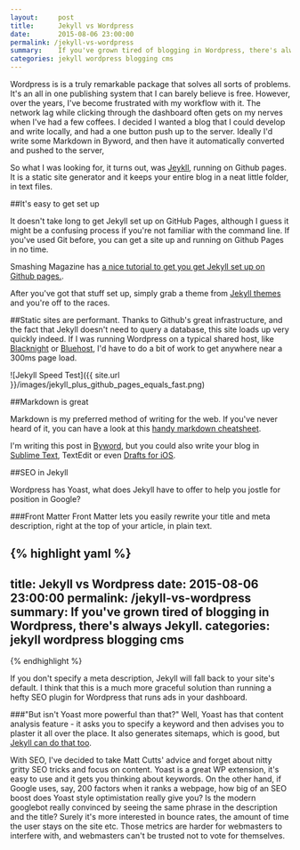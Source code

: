 ```yaml
---
layout:     post
title:      Jekyll vs Wordpress
date:       2015-08-06 23:00:00
permalink: /jekyll-vs-wordpress
summary:    If you've grown tired of blogging in Wordpress, there's always Jekyll.
categories: jekyll wordpress blogging cms
---
```


Wordpress is is a truly remarkable package that solves all sorts of problems. It's an all in one publishing system that I can barely believe is free. However, over the years, I've become frustrated with my workflow with it. The network lag while clicking through the dashboard often gets on my nerves when I've had a few coffees. I decided I wanted a blog that I could develop and write locally, and had a one button push up to the server. Ideally I'd write some Markdown in Byword, and then have it automatically converted and pushed to the server, 

So what I was looking for, it turns out, was [Jeykll](http://jekyllrb.com/), running on Github pages. It is a static site generator and it keeps your entire blog in a neat little folder, in text files.

##It's easy to get set up

It doesn't take long to get Jekyll set up on GitHub Pages, although I guess it might be a confusing  process if you're not familiar with the command line. 
If you've used Git before, you can get a site up and running on Github Pages in no time. 

Smashing Magazine has [a nice tutorial to get you get Jekyll set up on Github pages.](http://www.smashingmagazine.com/2014/08/build-blog-jekyll-github-pages/).

After you've got that stuff set up, simply grab a theme from [Jekyll themes](http://jekyllthemes.org/) and you're off to the races. 

##Static sites are performant.
Thanks to Github's great infrastructure, and the fact that Jekyll doesn't need to query a database, this site loads up very quickly indeed. If I was running Wordpress on a typical shared host, like [Blacknight](www.blacknight.com) or [Bluehost](www.bluehost.com), I'd have to do a bit of work to get anywhere near a 300ms page load.  

![Jekyll Speed Test]({{ site.url }}/images/jekyll_plus_github_pages_equals_fast.png)

##Markdown is great

Markdown is my preferred method of writing for the web. If you've never heard of it, you can have a look at this [handy markdown cheatsheet](https://github.com/adam-p/markdown-here/wiki/Markdown-Cheatsheet).

I'm writing this post in [Byword](www.byword.com), but you could also write your blog in [Sublime Text](www.sublimetext.com), TextEdit or even [Drafts for iOS](http://agiletortoise.com/drafts/). 

##SEO in Jekyll

Wordpress has Yoast, what does Jekyll have to offer to help you jostle for position in Google? 

###Front Matter
Front Matter lets you easily rewrite your title and meta description, right at the top of your article, in plain text. 

{% highlight yaml %}
---
title:      Jekyll vs Wordpress
date:       2015-08-06 23:00:00
permalink:  /jekyll-vs-wordpress
summary:    If you've grown tired of blogging in Wordpress, there's always Jekyll.
categories: jekyll wordpress blogging cms
---
{% endhighlight %}

If you don't specify a meta description, Jekyll will fall back to your site's default. I think that this is a much more graceful solution than running a hefty SEO plugin for Wordpress that runs ads in your dashboard. 

###"But isn't Yoast more powerful than that?"
Well, Yoast has that content analysis feature - it asks you to specify a keyword and then advises you to plaster it all over the place. It also generates sitemaps, which is good, but [Jekyll can do that too](https://help.github.com/articles/sitemaps-for-github-pages/). 

With SEO, I've decided to take Matt Cutts' advice and forget about nitty gritty SEO tricks and focus on content. Yoast is a great WP extension, it's easy to use and it gets you thinking about keywords. On the other hand, if Google uses, say, 200 factors when it ranks a webpage, how big of an SEO boost does Yoast style optimistation really give you? Is the modern googlebot really convinced by seeing the same phrase in the description and the title? Surely it's more interested in bounce rates, the amount of time the user stays on the site etc. Those metrics are harder for webmasters to interfere with, and webmasters can't be trusted not to vote for themselves.